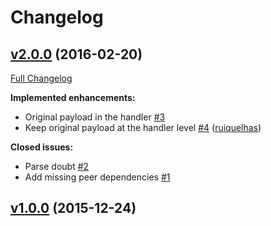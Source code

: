# Changelog

## [v2.0.0](https://github.com/ruiquelhas/burton/tree/v2.0.0) (2016-02-20)
[Full Changelog](https://github.com/ruiquelhas/burton/compare/v1.0.0...v2.0.0)

**Implemented enhancements:**

- Original payload in the handler [\#3](https://github.com/ruiquelhas/burton/issues/3)
- Keep original payload at the handler level [\#4](https://github.com/ruiquelhas/burton/pull/4) ([ruiquelhas](https://github.com/ruiquelhas))

**Closed issues:**

- Parse doubt [\#2](https://github.com/ruiquelhas/burton/issues/2)
- Add missing peer dependencies [\#1](https://github.com/ruiquelhas/burton/issues/1)

## [v1.0.0](https://github.com/ruiquelhas/burton/tree/v1.0.0) (2015-12-24)
